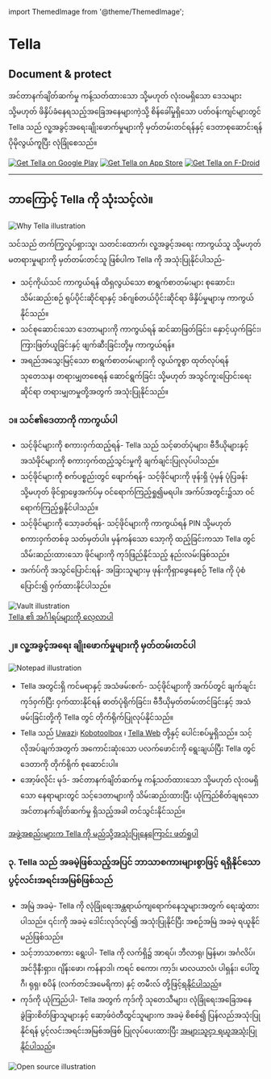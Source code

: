 import ThemedImage from '@theme/ThemedImage';

<div id="intro">
    <div className="intro-column" id="intro-column1">
        <h1>Tella</h1>
        <h2>Document &amp; protect</h2>
        <p>အင်တာနက်ချိတ်ဆက်မှု ကန့်သတ်ထားသော သို့မဟုတ် လုံးဝမရှိသော ဒေသများ သို့မဟုတ် ဖိနှိပ်ခံနေရသည့်အခြေအနေများကဲ့သို့ စိန်ခေါ်မှုရှိသော ပတ်ဝန်းကျင်များတွင် Tella သည် လူ့အခွင့်အရေးချိုးဖောက်မှုများကို မှတ်တမ်းတင်ရန်နှင့် ဒေတာစုဆောင်းရန် ပိုမိုလွယ်ကူပြီး လုံခြုံစေသည်။</p>
        <div className="download">
            <a href="https://play.google.com/store/apps/details?id=org.hzontal.tella" target="_blank">
                <img className="badge" src="img/google-play-badge.png" alt="Get Tella on Google Play"/></a>
            <a href="https://apps.apple.com/us/app/tella-document-protect/id1598152580" target="_blank">
                <img className="badge" src="img/app-store-badge.svg" id="apple-store-badge" alt="Get Tella on App Store"/></a>
            <a href="https://f-droid.org/packages/org.hzontal.tellaFOSS">
                <img className="badge" src="https://fdroid.gitlab.io/artwork/badge/get-it-on.png" alt="Get Tella on F-Droid"/></a>
        </div>
    </div>
    <div className="intro-column" id="intro-column2">
        <ThemedImage
            alt="Screenshot of the Tella app on Android. Showing Connections to Tella Web Uwazi and the folder structure showing that within Tella users can record and save Images, Videos and Audios securely and encripted."
            className="screen"
            sources={{
                light: 'img/home-black.svg',
                dark: 'img/home-white.svg',
            }}/>
        </div>
    </div>

<hr></hr>


<div className="section">
    <h2>ဘာကြောင့် Tella ကို သုံးသင့်လဲ။</h2>
    <div className="columns">
        <div className="column" id="section-column1">
            <img className="home-illustrations" src="img/why-tella.png" alt="Why Tella illustration"/>
        </div>
        <div className="column" id="section-column2">
            <p>သင်သည် တက်ကြွလှုပ်ရှားသူ၊ သတင်းထောက်၊ လူ့အခွင့်အရေး ကာကွယ်သူ သို့မဟုတ် မတရားမှုများကို မှတ်တမ်းတင်သူ ဖြစ်ပါက Tella ကို အသုံးပြုနိုင်ပါသည်-</p>
            <ul>
                <li>
                    <span className="emphasis">သင့်ကိုယ်သင် ကာကွယ်ရန်</span> ထိရှလွယ်သော စာရွက်စာတမ်းများ စုဆောင်း၊ သိမ်းဆည်းစဉ် ရုပ်ပိုင်းဆိုင်ရာနှင့် ဒစ်ဂျစ်တယ်ပိုင်းဆိုင်ရာ ဖိနှိပ်မှုများမှ ကာကွယ်နိုင်သည်။
                </li>
                <li>
                    <span className="emphasis">သင်စုဆောင်းသော ဒေတာများကို ကာကွယ်ရန်</span> ဆင်ဆာဖြတ်ခြင်း၊ နှောင့်ယှက်ခြင်း၊ ကြားဖြတ်ယူခြင်းနှင့် ဖျက်ဆီးခြင်းတို့မှ ကာကွယ်ရန်။
                </li>
                <li>
                    <span className="emphasis">အရည်အသွေးမြင့်သော စာရွက်စာတမ်းများကို လွယ်ကူစွာ ထုတ်လုပ်ရန်</span> သုတေသန၊ တရားမျှတစေရန် ဆောင်ရွက်ခြင်း သို့မဟုတ် အသွင်ကူးပြောင်းရေးဆိုင်ရာ တရားမျှတမှုတို့အတွက် အသုံးပြုနိုင်သည်။
                </li>
            </ul>
        </div>
    </div>
</div>

<div className="section">
    <h3>၁။ သင်၏ဒေတာကို ကာကွယ်ပါ</h3>
    <div className="columns">
        <div className="column" id="section-column1">
            <ul>
                <li>
                    <span className="emphasis">သင့်ဖိုင်များကို စကားဝှက်ထည့်ရန်-</span> Tella သည် သင့်ဓာတ်ပုံများ၊ ဗီဒီယိုများနှင့် အသံဖိုင်များကို စကားဝှက်ထည့်သွင်းမှုကို ချက်ချင်းပြုလုပ်ပါသည်။
                </li>
                <li>
                    <span className="emphasis">သင့်ဖိုင်များကို စက်ပစ္စည်းတွင် ဖျောက်ရန်-</span> သင့်ဖိုင်များကို ဖုန်းရှိ ပုံမှန် ပုံပြခန်း သို့မဟုတ် ဖိုင်ရှာဖွေအက်ပ်မှ ဝင်ရောက်ကြည့်ရှု၍မရပါ။ အက်ပ်အတွင်း၌သာ ဝင်ရောက်ကြည့်ရှုနိုင်ပါသည်။
                </li>
                <li>
                    <span className="emphasis">သင့်ဖိုင်များကို သော့ခတ်ရန်-</span> သင့်ဖိုင်များကို ကာကွယ်ရန် PIN သို့မဟုတ် စကားဝှက်တစ်ခု သတ်မှတ်ပါ။ မှန်ကန်သော သော့ကို ထည့်ခြင်းကသာ Tella တွင် သိမ်းဆည်းထားသော ဖိုင်များကို ကုဒ်ဖြည်နိုင်သည့် နည်းလမ်းဖြစ်သည်။
                </li>
                <li>
                    <span className="emphasis">အက်ပ်ကို အသွင်ပြောင်းရန်-</span> အခြားသူများမှ ဖုန်းကိုရှာဖွေနေစဉ် Tella ကို ပုံစံပြောင်း၍ ဝှက်ထားနိုင်ပါသည်။
                </li>
            </ul>
        </div>
        <div className="column" id="section-column2">
            <img className="home-illustrations" src="img/vault.png" alt="Vault illustration"/>
        </div>
    </div>
    <a type="button" href="features" className="clean-btn center button button--primary"> Tella ၏ အင်္ဂါရပ်များကို လေ့လာပါ </a>  
</div>

<div className="section">
    <h3>၂။ လူ့အခွင့်အရေး ချိုးဖောက်မှုများကို မှတ်တမ်းတင်ပါ</h3>
    <div className="columns">
        <div className="column" id="section-column1">
            <img className="home-illustrations" src="img/data.png" alt="Notepad illustration"/>
        </div>
        <div className="column" id="section-column2">
            <ul>
                <li><span className="emphasis">Tella အတွင်းရှိ ကင်မရာနှင့် အသံဖမ်းစက်-</span> သင့်ဖိုင်များကို အက်ပ်တွင် ချက်ချင်း ကုဒ်ဝှက်ပြီး ဝှက်ထားနိုင်ရန် ဓာတ်ပုံရိုက်ခြင်း၊ ဗီဒီယိုမှတ်တမ်းတင်ခြင်းနှင့် အသံဖမ်းခြင်းတို့ကို Tella တွင် တိုက်ရိုက်ပြုလုပ်နိုင်သည်။</li>
                <li><span className="emphasis">Tella</span> သည် <a href="for-organizations#uwazi">Uwazi</a>၊ <a href="for-organizations#open-data-kit-odk">Kobotoolbox</a> ၊ <a href="for-organizations#tella-web">Tella Web</a> တို့နှင့် ပေါင်းစပ်မှုရှိသည်။ သင့်လိုအပ်ချက်အတွက် အကောင်းဆုံးသော ပလက်ဖောင်းကို ရွေးချယ်ပြီး Tella တွင် ဒေတာကို တိုက်ရိုက် စုဆောင်းပါ။</li>
                <li><span className="emphasis">အော့ဖ်လိုင်း မုဒ်-</span> အင်တာနက်ချိတ်ဆက်မှု ကန့်သတ်ထားသော သို့မဟုတ် လုံးဝမရှိသော နေရာများတွင် သင့်ဒေတာများကို သိမ်းဆည်းထားပြီး ယုံကြည်စိတ်ချရသော အင်တာနက်ချိတ်ဆက်မှု ရှိသည့်အခါ တင်သွင်းနိုင်သည်။</li>
            </ul>
        </div>
    </div> 
    <a type="button" href="user-stories" className="clean-btn center button button--primary"> အဖွဲ့အစည်းများက Tella ကို မည်သို့အသုံးပြုနေကြောင်း ဖတ်ရှုပါ </a>    
</div>

<div className="section">
    <h3>၃. Tella သည် အခမဲ့ဖြစ်သည့်အပြင် ဘာသာစကားများစွာဖြင့် ရရှိနိုင်သော ပွင့်လင်းအရင်းအမြစ်ဖြစ်သည်</h3>
    <div className="columns">
        <div className="column" id="section-column1">
            <ul>
                <li><span className="emphasis">အမြဲ အခမဲ့-</span> Tella ကို လုံခြုံရေးအန္တရာယ်ကျရောက်နေသူများအတွက် ရေးဆွဲထားပါသည်။ ၎င်းကို အခမဲ့ ဒေါင်းလုဒ်လုပ်၍ အသုံးပြုနိုင်ပြီး အစဉ်အမြဲ အခမဲ့ ရယူနိုင်မည်ဖြစ်သည်။</li>
                <li><span className="emphasis">သင့်ဘာသာစကား ရွေးပါ-</span> Tella ကို လက်ရှိ၌ အာရပ်၊ ဘီလာရု၊ မြန်မာ၊ အင်္ဂလိပ်၊ အင်ဒိုနီးရှား၊ ဂျိန်းဖော၊ ကန်နာဒါ၊ ကရင် စကော၊ ကာ့ဒ်၊ မာလယာလံ၊ ပါရှန်း၊ ပေါ်တူဂီ၊ ရုရှ၊ စပိန် (လက်တင်အမေရိကာ) နှင့် တမီးလ် တို့ဖြင့်<a href="faq#what-languages-is-tella-available-in">ရနိုင်ပါသည်</a>။</li>
                <li><span className="emphasis">ကုဒ်ကို ယုံကြည်ပါ-</span> Tella အတွက် ကုဒ်ကို သုတေသီများ၊ လုံခြုံရေးအခြေအနေ ခွဲခြားစိတ်ဖြာသူများနှင့် ဆော့ဖ်ဝဲတီထွင်သူများက အခမဲ့ စိစစ်၍ ပြန်လည်အသုံးပြုနိုင်ရန် ပွင့်လင်းအရင်းအမြစ်အဖြစ် ပြုလုပ်ပေးထားပြီး <a href="open-source">အများသူငှာ ရယူအသုံးပြုနိုင်ပါသည်</a>။</li>
            </ul>
        </div>
        <div className="column" id="section-column2">
            <img className="home-illustrations" src="img/open-source.png" alt="Open source  illustration"/>
        </div>
    </div>
</div>
